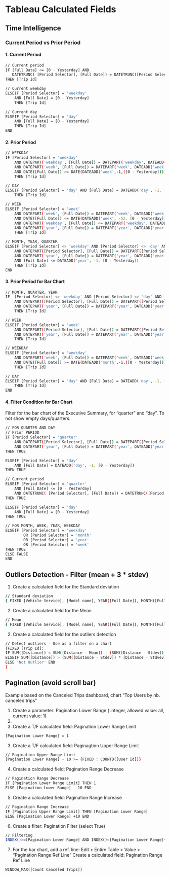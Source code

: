 # Tableau Calculated Fields

## Time Intelligence

### Current Period vs Prior Period

#### 1. Current Period

```bash
// Current period
IF [Full Date] <= [0 - Yesterday] AND
   DATETRUNC( [Period Selector], [Full Date]) = DATETRUNC([Period Selector], [0 - Yesterday]) 
THEN [Trip Id]

// Current weekday
ELSEIF [Period Selector] = 'weekday' 
    AND [Full Date] = [0 - Yesterday]    
    THEN [Trip Id]

// Current day
ELSEIF [Period Selector] = 'day' 
    AND [Full Date] = [0 - Yesterday]    
    THEN [Trip Id]
END
```

#### 2. Prior Period

```bash
// WEEKDAY
IF [Period Selector] = 'weekday' 
    AND DATEPART('weekday', [Full Date]) = DATEPART('weekday', DATEADD('week', -1, [0 - Yesterday]))
    AND DATEPART('week', [Full Date]) = DATEPART('week', DATEADD('week', -1, [0 - Yesterday]))
    AND DATE([Full Date]) >= DATE(DATEADD('week',-1,([0 - Yesterday])))    
    THEN [Trip Id]

// DAY
ELSEIF [Period Selector] = 'day' AND [Full Date] = DATEADD('day', -1, [0 - Yesterday])    
    THEN [Trip Id]

// WEEK
ELSEIF [Period Selector] = 'week'
    AND DATEPART('week', [Full Date]) = DATEPART('week', DATEADD('week', -52, [0 - Yesterday]))
    AND DATE([Full Date]) <= DATE(DATEADD('week', -52, [0 - Yesterday])) // Same day of the same week last year
    AND DATEPART('weekday', [Full Date]) <= DATEPART('weekday', DATEADD('week', -52, [0 - Yesterday]))
    AND DATEPART('year', [Full Date]) = DATEPART('year', DATEADD('year', -1, [0 - Yesterday]))
    THEN [Trip Id]

// MONTH, YEAR, QUARTER
ELSEIF [Period Selector] <> 'weekday' AND [Period Selector] <> 'day' AND [Period Selector]  <>  'week'  
    AND DATEPART([Period Selector], [Full Date]) = DATEPART([Period Selector], DATEADD('year', -1, [0 - Yesterday]))
    AND DATEPART('year', [Full Date]) = DATEPART('year', DATEADD('year', -1, [0 - Yesterday]))
    AND [Full Date] <= DATEADD('year', -1, [0 - Yesterday])
    THEN [Trip Id]
END
```

#### 3. Prior Period for Bar Chart

```bash
// MONTH, QUARTER, YEAR
IF  [Period Selector] <> 'weekday' AND [Period Selector] <> 'day' AND [Period Selector] <> 'week'
    AND DATEPART([Period Selector], [Full Date]) = DATEPART([Period Selector], DATEADD('year', -1, [0 - Yesterday]))
    AND DATEPART('year', [Full Date]) = DATEPART('year', DATEADD('year', -1, [0 - Yesterday]))    
    THEN [Trip Id]

// WEEK
ELSEIF [Period Selector] = 'week'
    AND DATEPART([Period Selector], [Full Date]) = DATEPART([Period Selector], DATEADD('year', -1, [0 - Yesterday]))
    AND DATEPART('year', [Full Date]) = DATEPART('year', DATEADD('year', -1, [0 - Yesterday]))        
    THEN [Trip Id]     

// WEEKDAY
ELSEIF [Period Selector] = 'weekday'     
    AND DATEPART('week', [Full Date]) = DATEPART('week', DATEADD('week', -1, [0 - Yesterday]))
    AND DATE([Full Date]) >= DATE(DATEADD('month',-1,([0 - Yesterday])))     
    THEN [Trip Id]    

// DAY
ELSEIF [Period Selector] = 'day' AND [Full Date] = DATEADD('day', -1, [0 - Yesterday])    
    THEN [Trip Id]
END
```

#### 4. Filter Condition for Bar Chart
Filter for the bar chart of the Executive Summary, for “quarter” and “day”. To not show empty days/quarters.

```bash
// FOR QUARTER AND DAY
// Prior PERIOD
IF [Period Selector] = 'quarter' 
    AND DATEPART([Period Selector], [Full Date]) = DATEPART([Period Selector], DATEADD('year', -1, [0 - Yesterday]))
    AND DATEPART('year', [Full Date]) = DATEPART('year', DATEADD('year', -1, [0 - Yesterday]))    
THEN TRUE

ELSEIF [Period Selector] = 'day' 
    AND [Full Date] = DATEADD('day', -1, [0 - Yesterday])   
THEN TRUE

// Current period
ELSEIF [Period Selector] = 'quarter'
    AND [Full Date] <= [0 - Yesterday] 
    AND DATETRUNC( [Period Selector], [Full Date]) = DATETRUNC([Period Selector], [0 - Yesterday]) 
THEN TRUE

ELSEIF [Period Selector] = 'day' 
    AND [Full Date] = [0 - Yesterday]    
THEN TRUE

// FOR MONTH, WEEK, YEAR, WEEKDAY
ELSEIF [Period Selector] = 'weekday' 
        OR [Period Selector] = 'month' 
        OR [Period Selector] = 'year'
        OR [Period Selector] = 'week'
THEN TRUE
ELSE FALSE
END
```

## Outliers Detection - Filter (mean + 3 * stdev)

1. Create a calculated field for the Standard deviation
```bash
// Standard deviation
{ FIXED [Vehicle Service], [Model name], YEAR([Full Date]), MONTH([Full Date]): STDEV([Distance])}
```
2. Create a calculated field for the Mean
```bash
// Mean
{ FIXED [Vehicle Service], [Model name], YEAR([Full Date]), MONTH([Full Date]): AVG([Distance])}
```
2. Create a calculated field for the outliers detection
```bash
// Detect outliers - Use as a filter on a chart
{FIXED [Trip Id]:
IF SUM([Distance]) < SUM([Distance - Mean]) - (SUM([Distance - Stdev]) * [Distance - Stdvev]) THEN 'Lower Outlier'
ELSEIF SUM([Distance]) > (SUM([Distance - Stdev]) * [Distance - Stdvev]) + SUM([Distance - Mean]) THEN 'Upper Outlier'
ELSE 'Not Outlier' END
}
```

## Pagination (avoid scroll bar)
Example based on the Canceled Trips dashboard, chart “Top Users by nb. canceled trips”

1. Create a parameter: Pagination Lower Range ( integer, allowed value: all, current value: 1)
2. 
3. Create a T/F calculated field: Pagination Lower Range Limit
     
```bash
[Pagination Lower Range] = 1
```

3. Create a T/F calculated field: Paginagtion Upper Range Limit
   
```bash
// Pagination Upper Range Limit
[Pagination Lower Range] + 10 >= {FIXED : COUNTD([User Id])}
```
4. Create a calculated field: Pagination Range Decrease
   
```bash 
// Pagination Range Decrease
IF [Pagination Lower Range Limit] THEN 1 
ELSE [Pagination Lower Range] - 10 END
```
5. Create a calculated field: Pagination Range Increase
   
```bash
// Pagination Range Increase
IF [Pagination Upper Range Limit] THEN [Pagination Lower Range] 
ELSE [Pagination Lower Range] +10 END
```
6. Create a filter: Pagination Filter (select True)

```bash 
// Filtering
INDEX()>=[Pagination Lower Range] AND INDEX()<[Pagination Lower Range]+10
```

7. For the bar chart, add a ref. line: Edit > Entire Table > Value > “Pagination Range Ref Line”
Create a calculated field: Pagination Range Ref Line
```bash
WINDOW_MAX([Count Canceled Trips])
```
